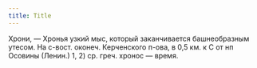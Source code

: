 ```yaml
---
title: Title
---
```


Хрони, — Хронья узкий мыс, который заканчивается башнеобразным утесом. На
с-вост. оконеч. Керченского п-ова, в 0,5 км. к С от нп Осовины (Ленин.) 1, 2)
ср. греч. хронос — время.
